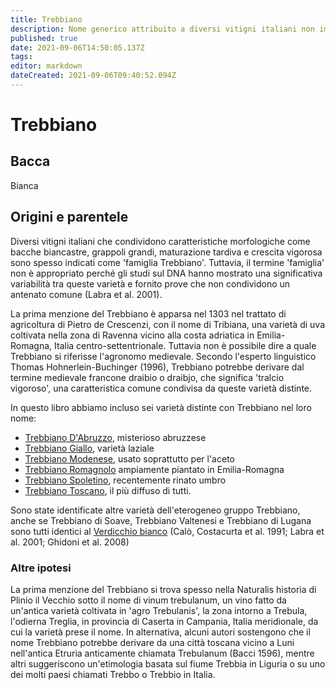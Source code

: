 ```yaml
---
title: Trebbiano
description: Nome generico attribuito a diversi vitigni italiani non imparentati tra loro
published: true
date: 2021-09-06T14:50:05.137Z
tags: 
editor: markdown
dateCreated: 2021-09-06T09:40:52.094Z
---
```


# Trebbiano

## Bacca
Bianca

## Origini e parentele
Diversi vitigni italiani che condividono caratteristiche morfologiche come bacche biancastre, grappoli grandi, maturazione tardiva e crescita vigorosa sono spesso indicati come 'famiglia Trebbiano'. Tuttavia, il termine 'famiglia' non è appropriato perché gli studi sul DNA hanno mostrato una significativa variabilità tra queste varietà e fornito prove che non condividono un antenato comune (Labra et al. 2001).

La prima menzione del Trebbiano è apparsa nel 1303 nel trattato di agricoltura di Pietro de Crescenzi, con il nome di Tribiana, una varietà di uva coltivata nella zona di Ravenna vicino alla costa adriatica in Emilia-Romagna, Italia centro-settentrionale. Tuttavia non è possibile dire a quale Trebbiano si riferisse l'agronomo medievale. Secondo l'esperto linguistico Thomas Hohnerlein-Buchinger (1996), Trebbiano potrebbe derivare dal termine medievale francone draibio o draibjo, che significa 'tralcio vigoroso', una caratteristica comune condivisa da queste varietà distinte.

In questo libro abbiamo incluso sei varietà distinte con Trebbiano nel loro nome:

- [Trebbiano D'Abruzzo](/vitigni/Italia/bacca-bianca/trebbiano-d-abruzzo), misterioso abruzzese
- [Trebbiano Giallo](/vitigni/Italia/bacca-bianca/trebbiano-giallo), varietà laziale
- [Trebbiano Modenese](/vitigni/Italia/bacca-bianca/trebbiano-modenese), usato soprattutto per l'aceto
- [Trebbiano Romagnolo](/vitigni/Italia/bacca-bianca/trebbiano-romagnolo) ampiamente piantato in Emilia-Romagna
- [Trebbiano Spoletino](/vitigni/Italia/bacca-bianca/trebbiano-spoletino), recentemente rinato umbro
- [Trebbiano Toscano](/vitigni/Italia/bacca-bianca/trebbiano-toscano), il più diffuso di tutti.

Sono state identificate altre varietà dell'eterogeneo gruppo Trebbiano, anche se Trebbiano di Soave, Trebbiano Valtenesi e Trebbiano di Lugana sono tutti identici al [Verdicchio bianco](/vitigni/Italia/bacca-bianca/verdicchio-bianco) (Calò, Costacurta et al. 1991; Labra et al. 2001; Ghidoni et al. 2008)

### Altre ipotesi

La prima menzione del Trebbiano si trova spesso nella Naturalis historia di Plinio il Vecchio sotto il nome di vinum trebulanum, un vino fatto da un'antica varietà coltivata in 'agro Trebulanis', la zona intorno a Trebula, l'odierna Treglia, in provincia di Caserta in Campania, Italia meridionale, da cui la varietà prese il nome. In alternativa, alcuni autori sostengono che il nome Trebbiano potrebbe derivare da una città toscana vicino a Luni nell'antica Etruria anticamente chiamata Trebulanum (Bacci 1596), mentre altri suggeriscono un'etimologia basata sul fiume Trebbia in Liguria o su uno dei molti paesi chiamati Trebbo o Trebbio in Italia.